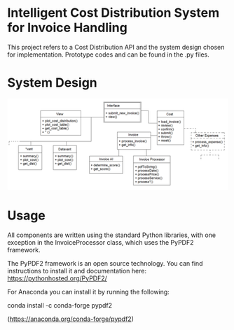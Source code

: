 # Intelligent Cost Distribution System for Invoice Handling

This project refers to a Cost Distribution API and the system design chosen for implementation. Prototype codes and can be found in the .py files.


# System Design

![System Design](/SystemDesign/uml.png)

# Usage

All components are written using the standard Python libraries, with one exception in the InvoiceProcessor class, which uses the PyPDF2 framework. 

The PyPDF2 framework is an open source technology. You can find instructions to install it and documentation here:
https://pythonhosted.org/PyPDF2/

For Anaconda you can install it by running the following: 

conda install -c conda-forge pypdf2 

(https://anaconda.org/conda-forge/pypdf2)
 
